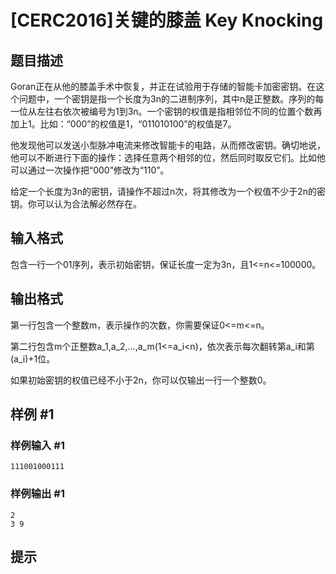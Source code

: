 # [CERC2016]关键的膝盖 Key Knocking

## 题目描述

Goran正在从他的膝盖手术中恢复，并正在试验用于存储的智能卡加密密钥。在这个问题中，一个密钥是指一个长度为3n的二进制序列，其中n是正整数。序列的每一位从左往右依次被编号为1到3n。一个密钥的权值是指相邻位不同的位置个数再加上1。比如：“000”的权值是1，“011010100”的权值是7。


他发现他可以发送小型脉冲电流来修改智能卡的电路，从而修改密钥。确切地说，他可以不断进行下面的操作：选择任意两个相邻的位，然后同时取反它们。比如他可以通过一次操作把“000”修改为“110”。


给定一个长度为3n的密钥，请操作不超过n次，将其修改为一个权值不少于2n的密钥。你可以认为合法解必然存在。


## 输入格式

包含一行一个01序列，表示初始密钥，保证长度一定为3n，且1<=n<=100000。


## 输出格式

第一行包含一个整数m，表示操作的次数，你需要保证0<=m<=n。

第二行包含m个正整数a\_1,a\_2,...,a\_m(1<=a\_i<n)，依次表示每次翻转第a\_i和第(a\_i)+1位。

如果初始密钥的权值已经不小于2n，你可以仅输出一行一个整数0。


## 样例 #1

### 样例输入 #1
```
111001000111
```

### 样例输出 #1

```
2
3 9
```

## 提示


